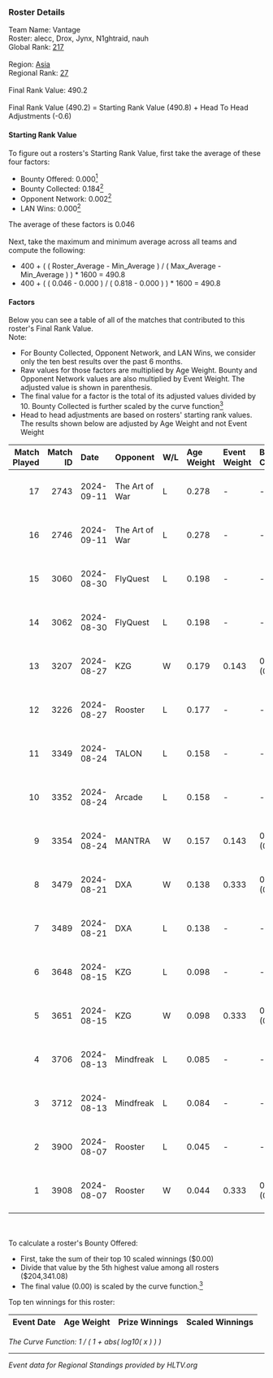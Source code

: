 ### Roster Details<br />
Team Name: Vantage<br />
Roster: alecc, Drox, Jynx, N1ghtraid, nauh<br />
Global Rank: [217](../../standings_global_2025_01_27.md)<br />
<br />
Region: [Asia]( ../../standings_asia_2025_01_27.md)<br />
Regional Rank: [27]( ../../standings_asia_2025_01_27.md)<br />
<br />
Final Rank Value:  490.2<br />
<br />
Final Rank Value (490.2) = Starting Rank Value (490.8) + Head To Head Adjustments (-0.6)<br />

#### Starting Rank Value<br />
To figure out a rosters's Starting Rank Value, first take the average of these four factors:<br />
- Bounty Offered: 0.000[<sup>1</sup>](#table2)
- Bounty Collected: 0.184[<sup>2</sup>](#table1)
- Opponent Network: 0.002[<sup>2</sup>](#table1)
- LAN Wins: 0.000[<sup>2</sup>](#table1)

The average of these factors is 0.046<br />
<br />
Next, take the maximum and minimum average across all teams and compute the following:<br />
- 400 + ( ( Roster_Average - Min_Average ) / ( Max_Average - Min_Average ) ) * 1600 = 490.8
- 400 + ( ( 0.046 - 0.000 ) / ( 0.818 - 0.000 ) ) * 1600 = 490.8


#### Factors<br />
Below you can see a table of all of the matches that contributed to this roster's Final Rank Value.<br />
Note:<br />

- For Bounty Collected, Opponent Network, and LAN Wins, we consider only the ten best results over the past 6 months.
- Raw values for those factors are multiplied by Age Weight. Bounty and Opponent Network values are also multiplied by Event Weight. The adjusted value is shown in parenthesis.
- The final value for a factor is the total of its adjusted values divided by 10. Bounty Collected is further scaled by the curve function[<sup>3</sup>](#curveFunction)
- Head to head adjustments are based on rosters' starting rank values. The results shown below are adjusted by Age Weight and not Event Weight
<span id="table1"></span><br />


| Match Played | Match ID | Date       | Opponent       | W/L | Age Weight | Event Weight | Bounty Collected | Opponent Network | LAN Wins  | H2H Adj. | Roster                                  |
| -: | -: | :- | :- | :- | :- | :- | :- | :- | :- | -: | :- |
|           17 |     2743 | 2024-09-11 | The Art of War | L   | 0.278      | -            | -                | -                | -         |    -2.56 | alecc, Drox, Jynx, N1ghtraid, nauh      |
|           16 |     2746 | 2024-09-11 | The Art of War | L   | 0.278      | -            | -                | -                | -         |    -2.61 | Drox, Jynx, mindtr6cks, N1ghtraid, nauh |
|           15 |     3060 | 2024-08-30 | FlyQuest       | L   | 0.198      | -            | -                | -                | -         |    -0.08 | alecc, Drox, Jynx, N1ghtraid, nauh      |
|           14 |     3062 | 2024-08-30 | FlyQuest       | L   | 0.198      | -            | -                | -                | -         |    -0.08 | alecc, Drox, Jynx, N1ghtraid, nauh      |
|           13 |     3207 | 2024-08-27 | KZG            | W   | 0.179      | 0.143        | 0.002 (0.000)    | 0.128 (0.003)    | 0 (0.000) |     3.95 | alecc, Drox, Jynx, N1ghtraid, nauh      |
|           12 |     3226 | 2024-08-27 | Rooster        | L   | 0.177      | -            | -                | -                | -         |    -1.36 | alecc, Drox, Jynx, N1ghtraid, nauh      |
|           11 |     3349 | 2024-08-24 | TALON          | L   | 0.158      | -            | -                | -                | -         |    -1.86 | alecc, Drox, Jynx, N1ghtraid, nauh      |
|           10 |     3352 | 2024-08-24 | Arcade         | L   | 0.158      | -            | -                | -                | -         |    -1.72 | alecc, Drox, Jynx, N1ghtraid, nauh      |
|            9 |     3354 | 2024-08-24 | MANTRA         | W   | 0.157      | 0.143        | 0.001 (0.000)    | 0.055 (0.001)    | 0 (0.000) |     3.36 | alecc, Drox, Jynx, N1ghtraid, nauh      |
|            8 |     3479 | 2024-08-21 | DXA            | W   | 0.138      | 0.333        | 0.001 (0.000)    | 0.080 (0.004)    | 0 (0.000) |     2.94 | alecc, Drox, Jynx, N1ghtraid, nauh      |
|            7 |     3489 | 2024-08-21 | DXA            | L   | 0.138      | -            | -                | -                | -         |    -1.41 | alecc, Drox, Jynx, N1ghtraid, nauh      |
|            6 |     3648 | 2024-08-15 | KZG            | L   | 0.098      | -            | -                | -                | -         |    -0.92 | alecc, Drox, Jynx, N1ghtraid, nauh      |
|            5 |     3651 | 2024-08-15 | KZG            | W   | 0.098      | 0.333        | 0.002 (0.000)    | 0.128 (0.004)    | 0 (0.000) |     2.18 | alecc, Drox, Jynx, N1ghtraid, nauh      |
|            4 |     3706 | 2024-08-13 | Mindfreak      | L   | 0.085      | -            | -                | -                | -         |    -0.59 | alecc, Drox, Jynx, N1ghtraid, nauh      |
|            3 |     3712 | 2024-08-13 | Mindfreak      | L   | 0.084      | -            | -                | -                | -         |    -0.60 | alecc, Drox, Jynx, N1ghtraid, nauh      |
|            2 |     3900 | 2024-08-07 | Rooster        | L   | 0.045      | -            | -                | -                | -         |    -0.35 | alecc, Drox, Jynx, N1ghtraid, nauh      |
|            1 |     3908 | 2024-08-07 | Rooster        | W   | 0.044      | 0.333        | 0.012 (0.000)    | 0.194 (0.003)    | 0 (0.000) |     1.05 | alecc, Drox, Jynx, N1ghtraid, nauh      |

<br />
<span id="table2"></span><br />
To calculate a roster's Bounty Offered:<br />

- First, take the sum of their top 10 scaled winnings ($0.00)
- Divide that value by the 5th highest value among all rosters ($204,341.08)
- The final value (0.00) is scaled by the curve function.[<sup>3</sup>](#curveFunction)

Top ten winnings for this roster:<br />

| Event Date | Age Weight | Prize Winnings | Scaled Winnings |
| :- | -: | :- | :- |


<span id="curveFunction"></span>_The Curve Function: 1 / ( 1 + abs( log10( x ) ) )_<br />

---
_Event data for Regional Standings provided by HLTV.org_<br />
